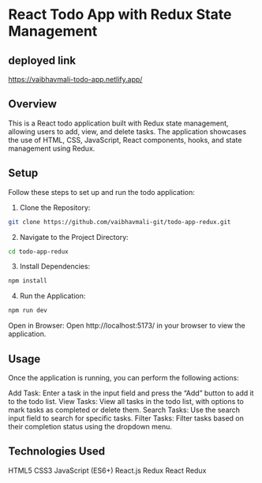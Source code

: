 # React Todo App with Redux State Management

## deployed link
https://vaibhavmali-todo-app.netlify.app/

## Overview

This is a React todo application built with Redux state management, allowing users to add, view, and delete tasks. The application showcases the use of HTML, CSS, JavaScript, React components, hooks, and state management using Redux.

## Setup

Follow these steps to set up and run the todo application:

1. Clone the Repository:

```bash
git clone https://github.com/vaibhavmali-git/todo-app-redux.git
```

2. Navigate to the Project Directory:

```bash
cd todo-app-redux
```

3. Install Dependencies:

```bash
npm install
```

4. Run the Application:
   
```bash
npm run dev
```

Open in Browser:
Open http://localhost:5173/ in your browser to view the application.

## Usage
Once the application is running, you can perform the following actions:

Add Task: Enter a task in the input field and press the “Add” button to add it to the todo list.
View Tasks: View all tasks in the todo list, with options to mark tasks as completed or delete them.
Search Tasks: Use the search input field to search for specific tasks.
Filter Tasks: Filter tasks based on their completion status using the dropdown menu.

## Technologies Used
HTML5
CSS3
JavaScript (ES6+)
React.js
Redux
React Redux
